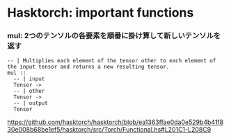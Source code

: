 # Hasktorch: important functions


### **mul**: 2つのテンソルの各要素を順番に掛け算して新しいテンソルを返す
```
-- | Multiplies each element of the tensor other to each element of the input tensor and returns a new resulting tensor.
mul ::
  -- | input
  Tensor ->
  -- | other
  Tensor ->
  -- | output
  Tensor
```
https://github.com/hasktorch/hasktorch/blob/ea1363ffae0da0e529b4b41f830e008b68be1ef5/hasktorch/src/Torch/Functional.hs#L201C1-L208C9


